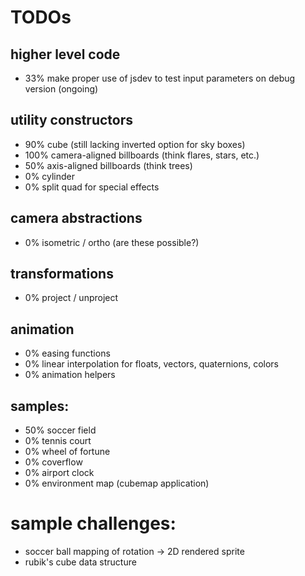 # TODOs


## higher level code

* 33% make proper use of jsdev to test input parameters on debug version (ongoing)


## utility constructors

*  90% cube (still lacking inverted option for sky boxes)
* 100% camera-aligned billboards (think flares, stars, etc.)
*  50% axis-aligned billboards (think trees)
*   0% cylinder
*   0% split quad for special effects


## camera abstractions

* 0% isometric / ortho (are these possible?)


## transformations

* 0% project / unproject


## animation

* 0% easing functions
* 0% linear interpolation for floats, vectors, quaternions, colors
* 0% animation helpers


## samples:

* 50% soccer field
*  0% tennis court
*  0% wheel of fortune
*  0% coverflow
*  0% airport clock
*  0% environment map (cubemap application)


# sample challenges:

* soccer ball mapping of rotation -> 2D rendered sprite
* rubik's cube data structure
